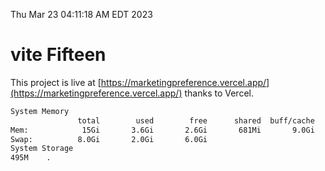 Thu Mar 23 04:11:18 AM EDT 2023

# vite Fifteen


This project is live at [https://marketingpreference.vercel.app/](https://marketingpreference.vercel.app/) thanks to Vercel.

```bash
System Memory
               total        used        free      shared  buff/cache   available
Mem:            15Gi       3.6Gi       2.6Gi       681Mi       9.0Gi        10Gi
Swap:          8.0Gi       2.0Gi       6.0Gi
System Storage
495M	.
```
```bash
